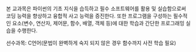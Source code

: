본 교과목은 파이썬의 기초 지식을 습득하고 필수 소프트웨어를 활용 및 실습함으로써 코딩 능력을 향상하고 융합적 사고 능력을 증진한다. 또한 프로그램을 구성하는 필수적인 요소(변수, 연산자, 제어문, 함수, 배열, 객체 등)에 대한 학습과 간단한 프로그래밍 실습을 수행한다.

선수과목: C언어(문법이 완벽하게 숙지 되지 않은 경우 함수까지 사전 학습 필요)
